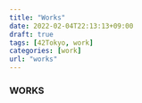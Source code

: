 ```yaml
---
title: "Works"
date: 2022-02-04T22:13:13+09:00
draft: true
tags: [42Tokyo, work] 
categories: [work]
url: "works"
---
```


### WORKS

#### 
